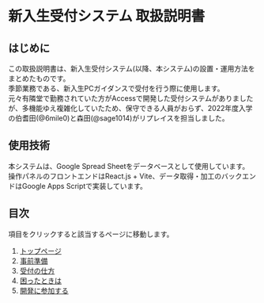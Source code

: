 # 新入生受付システム 取扱説明書

## はじめに
この取扱説明書は、新入生受付システム(以降、本システム)の設置・運用方法をまとめたものです。  
季節業務である、新入生PCガイダンスで受付を行う際に使用します。  
元々有隣堂で勤務されていた方がAccessで開発した受付システムがありましたが、多機能ゆえ複雑化していたため、保守できる人員がおらず、2022年度入学の伯耆田(@6mile0)と森田(@sage1014)がリプレイスを担当しました。

## 使用技術
本システムは、Google Spread Sheetをデータベースとして使用しています。  
操作パネルのフロントエンドはReact.js + Vite、データ取得・加工のバックエンドはGoogle Apps Scriptで実装しています。

## 目次
項目をクリックすると該当するページに移動します。
1. [トップページ](/docs/00-top-page.md)
2. [事前準備](/docs/01-prepare-reception-PC.md)
3. [受付の仕方](/docs/02-how-to-reception.md)
4. [困ったときは](/docs/03-troubleshooting.md)
5. [開発に参加する](/docs/99-join-development.md)
